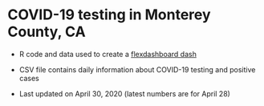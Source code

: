 # COVID-19 testing in Monterey County, CA

* R code and data used to create a [flexdashboard dash](https://www.jackjleescience.com/dataviz/covid19_mry.html)

* CSV file contains daily information about COVID-19 testing and positive cases

* Last updated on April 30, 2020 (latest numbers are for April 28)
